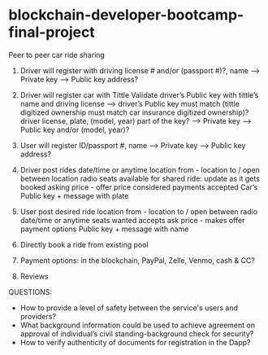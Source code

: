 # blockchain-developer-bootcamp-final-project

Peer to peer car ride sharing 

1. Driver will register with 
	driving license # and/or (passport #)?, name —> Private key —> Public key 
        address?

2. Driver will register car with
        Tittle 
	Validate driver’s Public key with tittle’s name and driving license —> driver’s Public key must match 
	(tittle digitized ownership must match car insurance digitized ownership)?
	driver license, plate, (model, year) part of the key? —> Private key —> Public key
        and/or (model, year)?

3. User will register 
	ID/passport #, name —> Private key —> Public key
	address?

4. Driver post rides 
	date/time or anytime
	location from - location to / open between location radio
	seats available for shared ride: update as it gets booked
	asking price - offer price considered
	payments accepted
	Car’s Public key + message with plate
	
5. User post desired ride
	location from - location to / open between radio 
	date/time or anytime
	seats wanted
	accepts ask price - makes offer
	payment options
	Public key + message with name

6. Directly book a ride from existing pool 

7. Payment options: in the blockchain, PayPal, Zelle, Venmo, cash & CC?

8. Reviews 

QUESTIONS:
- How to provide a level of safety between the service's users and providers?
- What background information could be used to achieve agreement on approval of individual’s civil standing-background check for security?
- How to verify authenticity of documents for registration in the Dapp? 

